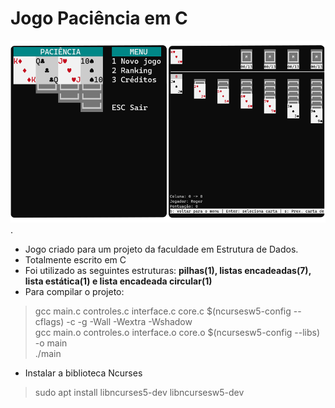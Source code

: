 # Jogo Paciência em C
![Menu](/assets/menujogo.png "Menu inicial do jogo.").
 
 - Jogo criado para um projeto da faculdade em Estrutura de Dados.
 - Totalmente escrito em C
 - Foi utilizado as seguintes estruturas: **pilhas(1), listas encadeadas(7), lista estática(1) e lista encadeada circular(1)**
 - Para compilar o projeto: 
 > gcc main.c controles.c interface.c core.c $(ncursesw5-config --cflags) -c -g -Wall -Wextra -Wshadow<br>
 > gcc main.o controles.o interface.o core.o $(ncursesw5-config --libs) -o main<br>
 > ./main
 
 - Instalar a biblioteca Ncurses
 > sudo apt install libncurses5-dev libncursesw5-dev


